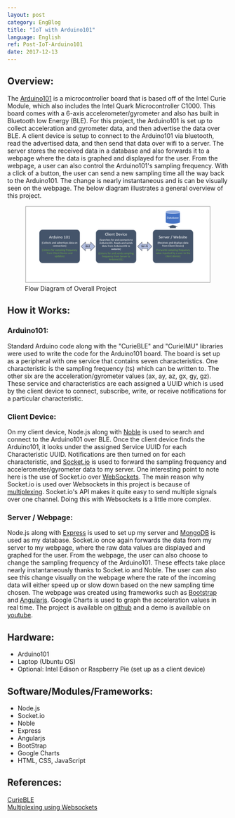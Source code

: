 ```yaml
---
layout: post
category: EngBlog
title: "IoT with Arduino101"
language: English
ref: Post-IoT-Arduino101
date: 2017-12-13
---
```


## Overview:
The [Arduino101](https://store.arduino.cc/usa/arduino-101) is a microcontroller board that is based off of the Intel Curie Module, which also includes the Intel Quark Microcontroller C1000.  This board comes with a 6-axis accelerometer/gyrometer and also has built in Bluetooth low Energy (BLE).  For this project, the Arduino101 is set up to collect acceleration and gyrometer data, and then advertise the data over BLE.  A client device is setup to connect to the Arduino101 via bluetooth, read the advertised data, and then send that data over wifi to a server. The server stores the received data in a database and also forwards it to a webpage where the data is graphed and displayed for the user.  From the webpage, a user can also control the Arduino101's sampling frequency.  With a click of a button, the user can send a new sampling time all the way back to the Arduino101. The change is nearly instantaneous and is can be visually seen on the webpage. The below diagram illustrates a general overview of this project.

<div class="mb-3">
<figure>
  <img class="mx-auto d-block mb-3" style="width: 800px;" src="/assets/img/projects/arduino101/arduino101_diagram_db.png" alt="a101_diagram">
  <figcaption class="figure-caption text-center">Flow Diagram of Overall Project</figcaption>
</figure>
</div>

## How it Works:
### Arduino101:
Standard Arduino code along with the "CurieBLE" and "CurieIMU" libraries were used to write the code for the Arduino101 board.  The board is set up as a peripheral with one service that contains seven characteristics.  One characteristic is the sampling frequency (ts) which can be written to. The other six are the acceleration/gyrometer values (ax, ay, az, gx, gy, gz).  These service and characteristics are each assigned a UUID which is used by the client device to connect, subscribe, write, or receive notifications for a particular characteristic.  

### Client Device:
On my client device, Node.js along with [Noble](https://github.com/sandeepmistry/noble) is used to search and connect to the Arduino101 over BLE.  Once the client device finds the Arduino101, it looks under the assigned Service UUID for each Characteristic UUID.  Notifications are then turned on for each characteristic, and [Socket.io](https://socket.io/) is used to forward the sampling frequency and accelerometer/gyrometer data to my server.  One interesting point to note here is the use of Socket.io over [WebSockets](https://github.com/websockets/ws).  The main reason why Socket.io is used over Websockets in this project is because of [multiplexing](https://en.wikipedia.org/wiki/Multiplexing).  Socket.io's API makes it quite easy to send multiple signals over one channel.  Doing this with Websockets is a little more complex.

### Server / Webpage:
Node.js along with [Express](https://expressjs.com/) is used to set up my server and [MongoDB](https://www.mongodb.com/) is used as my database.  Socket.io once again forwards the data from my server to my webpage, where the raw data values are displayed and graphed for the user.  From the webpage, the user can also choose to change the sampling frequency of the Arduino101.  These effects take place nearly instantaneously thanks to Socket.io and Noble. The user can also see this change visually on the webpage where the rate of the incoming data will either speed up or slow down based on the new sampling time chosen.  The webpage was created using frameworks such as [Bootstrap](https://getbootstrap.com/) and [Angularjs](https://angularjs.org/). Google Charts is used to graph the acceleration values in real time.  The project is available on [github](https://github.com/JLSeto/Arduino101) and a demo is available on [youtube](https://www.youtube.com/watch?v=x961tXPIoRY&feature=youtu.be).

## Hardware:
- Arduino101
- Laptop (Ubuntu OS)
- Optional: Intel Edison or Raspberry Pie (set up as a client device)

## Software/Modules/Frameworks:
- Node.js
- Socket.io
- Noble
- Express
- Angularjs
- BootStrap
- Google Charts
- HTML, CSS, JavaScript

## References:
[CurieBLE](https://www.arduino.cc/en/Reference/CurieBLE)<br>
[Multiplexing using Websockets](https://www.rabbitmq.com/blog/2012/02/23/how-to-compose-apps-using-websockets/)<br>
